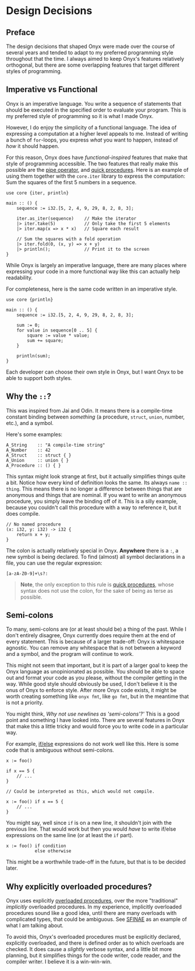 # Design Decisions

## Preface

The design decisions that shaped Onyx were made over the course of several
years and tended to adapt to my preferred programming style throughout that the time.
I always aimed to keep Onyx's features relatively orthogonal, but there are some overlapping
features that target different styles of programming.

## Imperative vs Functional

Onyx is an imperative language. You write a sequence of statements that should be executed
in the specified order to evaluate your program. This is my preferred style of programming
so it is what I made Onyx.

However, I do enjoy the simplicity of a functional language. The idea of expressing
a computation at a higher level appeals to me. Instead of writing a bunch of `for`-loops,
you express *what* you want to happen, instead of *how* it should happen.

For this reason, Onyx does have *functional-inspired* features that make that style
of programming accessible. The two features that really make this possible are the 
[pipe operator](../operators/pipe.md), and [quick procedures](../procedures/quick.md).
Here is an example of using them together with the `core.iter` library to express
the computation: Sum the squares of the first 5 numbers in a sequence.

```onyx
use core {iter, println}

main :: () {
    sequence := i32.[5, 2, 4, 9, 29, 8, 2, 8, 3];

    iter.as_iter(sequence)    // Make the iterator
    |> iter.take(5)           // Only take the first 5 elements
    |> iter.map(x => x * x)   // Square each result

    // Sum the squares with a fold operation
    |> iter.fold(0, (x, y) => x + y)
    |> println();             // Print it to the screen
}
```

While Onyx is largely an imperative language, there are many places where expressing
your code in a more functional way like this can actually help readability.

For completeness, here is the same code written in an imperative style.

```onyx
use core {println}

main :: () {
    sequence := i32.[5, 2, 4, 9, 29, 8, 2, 8, 3];

    sum := 0;
    for value in sequence[0 .. 5] {
        square := value * value;
        sum += square;
    }

    println(sum);
}
```

Each developer can choose their own style in Onyx, but I want Onyx to be able to support both styles.

 
## Why the `::`?

This was inspired from Jai and Odin. It means there is a compile-time constant binding
between *something* (a procedure, `struct`, `union`, number, etc.), and a symbol. 

Here's some examples:
```onyx
A_String    :: "A compile-time string"
A_Number    :: 42
A_Struct    :: struct { }
A_Union     :: union { }
A_Procedure :: () { }
```

This syntax might look strange at first, but it actually simplifies things quite a bit.
Notice how every kind of definition looks the same. Its always `name :: thing`.
This means there is no longer a difference between things that are anonymous and things
that are nominal. If you want to write an anonymous procedure, you simply leave the binding
off of it. This is a silly example, because you couldn't call this procedure with a way
to reference it, but it does compile.

```onyx
// No named procedure
(x: i32, y: i32) -> i32 {
    return x + y;
}
```

The colon is actually relatively special in Onyx. **Anywhere** there is a `:`, a new symbol 
is being declared. To find (almost) all symbol declarations in a file, you can use the regular expression:
```regex
[a-zA-Z0-9]+\s?:
```
> **Note**, the only exception to this rule is [quick procedures](../procedures/quick.md), whose syntax
> does not use the colon, for the sake of being as terse as possible.


## Semi-colons
To many, semi-colons are (or at least should be) a thing of the past.
While I don't entirely disagree, Onyx currently does require them at the end of every statement.
This is because of a larger trade-off: Onyx is whitespace agnostic. You can remove any whitespace
that is not between a keyword and a symbol, and the program will continue to work.

This might not seem that important, but it is part of a larger goal to keep the Onyx language as unopinionated
as possible. You should be able to space out and format your code as you please, without the compiler
getting in the way. While good style should obviously be used, I don't believe it is the onus of Onyx to
enforce style. After more Onyx code exists, it might be worth creating something like `onyx fmt`, like `go fmt`,
but in the meantime that is not a priority.

You might think, *Why not use newlines as 'semi-colons'?'*
This is a good point and something I have looked into.
There are several features in Onyx that make this a little tricky and would force you to write code in a particular way.

For example, [if/else](../operators/if-else.md) expressions do not work well like this.
Here is some code that is ambiguous without semi-colons.
```onyx
x := foo()

if x == 5 {
    // ...
}

// Could be interpreted as this, which would not compile.

x := foo() if x == 5 {
    // ...
}
```

You might say, well since `if` is on a new line, it shouldn't join with the previous line.
That would work but then you would *have* to write if/else expressions on the same line (or at least the `if` part).
```onyx
x := foo() if condition
           else otherwise
```

This might be a worthwhile trade-off in the future, but that is to be decided later.

## Why explicitly overloaded procedures?

Onyx uses explicitly [overloaded procedures](../procedures/overloaded.md), over the more "traditional" *implicitly* overloaded procedures.
In my experience, implicitly overloaded procedures sound like a good idea, until there are many overloads
with complicated types, that could be ambiguous. See [SFINAE](https://en.cppreference.com/w/cpp/language/sfinae) as
an example of what I am talking about.

To avoid this, Onyx's overloaded procedures must be explicitly declared, explicitly overloaded, and
there is defined order as to which overloads are checked. It does cause a *slightly* verbose syntax,
and a little bit more planning, but it simplifies things for the code writer, code reader, and the compiler
writer. I believe it is a win-win-win.


